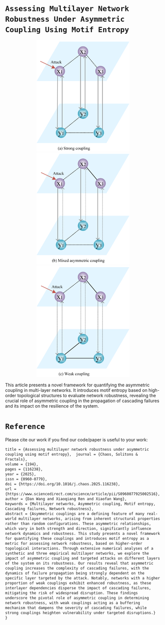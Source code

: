 # **``Assessing Multilayer Network Robustness Under Asymmetric Coupling Using Motif Entropy``**

<p align="center">
  <img src="https://github.com/WDan1010/MN-Robust-MotifE/blob/main/Fig/1.png" width="300" />
  <img src="https://github.com/WDan1010/MN-Robust-MotifE/blob/main/Fig/2.png" width="300" />
  <img src="https://github.com/WDan1010/MN-Robust-MotifE/blob/main/Fig/3.png" width="300" />
</p>

This article presents a novel framework for quantifying the asymmetric coupling in multi-layer networks. It introduces motif entropy based on high-order topological structures to evaluate network robustness, revealing the crucial role of asymmetric coupling in the propagation of cascading failures and its impact on the resilience of the system.

# **``Reference``**

Please cite our work if you find our code/paper is useful to your work:

```@article{WANG2025116238,  
title = {Assessing multilayer network robustness under asymmetric coupling using motif entropy},  journal = {Chaos, Solitons & Fractals},
volume = {194},
pages = {116238},
year = {2025},
issn = {0960-0779},
doi = {https://doi.org/10.1016/j.chaos.2025.116238},
url = {https://www.sciencedirect.com/science/article/pii/S0960077925002516},
author = {Dan Wang and Xiaoqiang Ren and Xiaofan Wang},
keywords = {Multilayer networks, Asymmetric coupling, Motif entropy, Cascading failures, Network robustness},
abstract = {Asymmetric couplings are a defining feature of many real-world multilayer networks, arising from inherent structural properties rather than random configurations. These asymmetric relationships, which vary in both strength and direction, significantly influence network dynamics and robustness. This study presents a novel framework for quantifying these couplings and introduces motif entropy as a metric for assessing network robustness, based on higher-order topological interactions. Through extensive numerical analyses of a synthetic and three empirical multilayer networks, we explore the impact of asymmetric coupling and targeted attacks on different layers of the system on its robustness. Our results reveal that asymmetric coupling increases the complexity of cascading failures, with the dynamics of failure propagation being strongly dependent on the specific layer targeted by the attack. Notably, networks with a higher proportion of weak couplings exhibit enhanced robustness, as these interlayer dependencies disperse the impact of cascading failures, mitigating the risk of widespread disruption. These findings underscore the pivotal role of asymmetric coupling in determining network robustness, with weak couplings acting as a buffering mechanism that dampens the severity of cascading failures, while strong couplings heighten vulnerability under targeted disruptions.}
}
